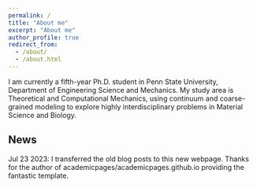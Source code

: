 ```yaml
---
permalink: /
title: "About me"
excerpt: "About me"
author_profile: true
redirect_from:
  - /about/
  - /about.html
---
```


I am currently a fifth-year Ph.D. student in Penn State University, Department of Engineering Science and Mechanics. My study area is Theoretical and Computational Mechanics, using continuum and coarse-grained modeling to explore highly interdisciplinary problems in Material Science and Biology.

News
------
Jul 23 2023: I transferred the old blog posts to this new webpage. Thanks for the author of academicpages/academicpages.github.io providing the fantastic template.